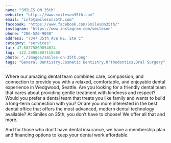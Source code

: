 ```yaml
---
name: "SMILES ON 35th"
website: "https://www.smileson35th.com"
email: "info@smileson35th.com"
facebook: "https://www.facebook.com/SmilesOn35th/"
instagram: "https://www.instagram.com/smileson"
phone: "206-526-9040"
address: "7347 35th Ave NE, Ste C"
category: "services"
lat: 47.68275869854024
lng: -122.29083807118568
photo: "./images/smiles-on-35th.png"
tags: "General Dentistry,Cosmetic Dentistry,Orthodontics,Oral Surgery"
---
```


Where our amazing dental team combines care, compassion, and connection to provide you with a relaxed, comfortable, and enjoyable dental experience in Wedgwood, Seattle.
Are you looking for a friendly dental team that cares about providing gentle treatment with kindness and respect? Would you prefer a dental team that treats you like family and wants to build a long-term connection with you? Or are you more interested in the best dental office that offers the most advanced, modern dental technology available?
At Smiles on 35th, you don’t have to choose! We offer all that and more.

And for those who don’t have dental insurance, we have a membership plan and financing options to keep your dental work affordable.